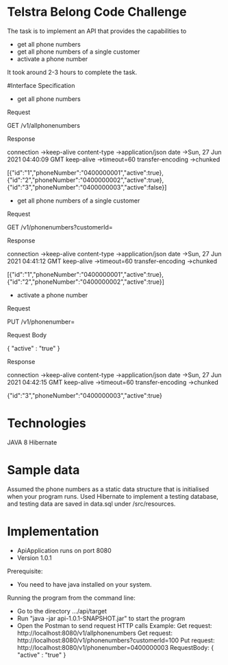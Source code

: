 # Telstra Belong Code Challenge

The task is to implement an API that provides the capabilities to 
- get all phone numbers
- get all phone numbers of a single customer
- activate a phone number

It took around 2-3 hours to complete the task.

#Interface Specification

- get all phone numbers

Request

GET /v1/allphonenumbers

Response

connection →keep-alive
content-type →application/json
date →Sun, 27 Jun 2021 04:40:09 GMT
keep-alive →timeout=60
transfer-encoding →chunked

[{"id":"1","phoneNumber":"0400000001","active":true},{"id":"2","phoneNumber":"0400000002","active":true},{"id":"3","phoneNumber":"0400000003","active":false}]


- get all phone numbers of a single customer

Request 

GET /v1/phonenumbers?customerId=

Response

connection →keep-alive
content-type →application/json
date →Sun, 27 Jun 2021 04:41:12 GMT
keep-alive →timeout=60
transfer-encoding →chunked

[{"id":"1","phoneNumber":"0400000001","active":true},{"id":"2","phoneNumber":"0400000002","active":true}]


- activate a phone number

Request

PUT /v1/phonenumber=

Request Body

{
	"active" : "true"
}	


Response

connection →keep-alive
content-type →application/json
date →Sun, 27 Jun 2021 04:42:15 GMT
keep-alive →timeout=60
transfer-encoding →chunked

{"id":"3","phoneNumber":"0400000003","active":true}


# Technologies

JAVA 8
Hibernate

# Sample data

Assumed the phone numbers as a static data structure that is initialised when your program runs.
Used Hibernate to implement a testing database, and testing data are saved in data.sql under /src/resources.

# Implementation

- ApiApplication runs on port 8080
- Version 1.0.1

Prerequisite:

- You need to have java installed on your system.

Running the program from the command line:

- Go to the directory .../api/target
- Run "java -jar api-1.0.1-SNAPSHOT.jar" to start the program
- Open the Postman to send request HTTP calls
Example:
Get request: http://localhost:8080/v1/allphonenumbers
Get request: http://localhost:8080/v1/phonenumbers?customerId=100
Put request: http://localhost:8080/v1/phonenumber=0400000003
             RequestBody: {
                          	"active" : "true"
                          }	
